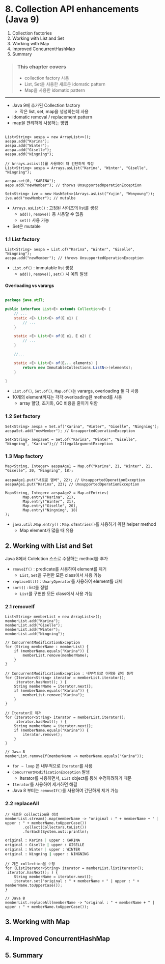 # 8. Collection API enhancements (Java 9)

1. Collection factories
2. Working with List and Set
3. Working with Map
4. Improved ConcurrentHashMap
5. Summary

> ### This chapter covers
>
> - collection factory 사용
> - List, Set을 사용한 새로운 idomatic pattern
> - Map을 사용한 idomatic pattern

---

- Java 9에 추가된 Collection factory
    - 작은 list, set, map을 생성하는데 사용
- idomatic removal / replacement pattern
- map을 편리하게 사용하는 방법

##                     

````
List<String> aespa = new ArrayList<>();
aespa.add("Karina");
aespa.add("Winter");
aespa.add("Giselle");
aespa.add("Ningning");

// Arrays.asList()를 사용하여 더 간단하게 작성
List<String> aespa = Arrays.asList("Karina", "Winter", "Giselle", "Ningning");

aespa.set(0, "KARINA"); 
aeps.add("newMember"); // thorws UnsupportedOperationException

Set<String> ive = new HashSet<>(Arrays.asList("Yujin", "Wonyoung"));
ive.add("newMember"); // mutalbe
````

- `Arrays.asList()` : 고정된 사이즈의 list를 생성
    - `add()`, `remove()` 등 사용할 수 없음
    - `set()` 사용 가능
- Set은 mutable

### 1.1 List factory

````
List<String> aespa = List.of("Karina", "Winter", "Giselle", "Ningning");
aespa.add("newMember"); // throws UnsupportedOperationException
````

- `List.of()` : immutable list 생성
    - `add()`, `remove()`, `set()` 시 예외 발생

#### Overloading vs varargs

```java

package java.util;

public interface List<E> extends Collection<E> {
    // ...
    static <E> List<E> of(E e1) {
        // ...
    }

    static <E> List<E> of(E e1, E e2) {
        // ...
    }

    //...

    static <E> List<E> of(E... elements) {
        return new ImmutableCollections.ListN<>(elements);
    }

}

````

- `List.of()`, `Set.of()`, `Map.of()`는 varargs, overloading 둘 다 사용
- 10개의 element까지는 각각 overloading된 method를 사용
    - array 할당, 초기화, GC 비용을 줄이기 위함

### 1.2 Set factory

````
Set<String> aespa = Set.of("Karina", "Winter", "Giselle", "Ningning");
aespaSet.add("newMember"); // UnsupportedOperationException

Set<String> aespaSet = Set.of("Karina", "Winter", "Giselle", "Ningning", "Karina");// IllegalArgumentException
````

### 1.3 Map factory

````
Map<String, Integer> aespaAge1 = Map.of("Karina", 21, "Winter", 21, "Giselle", 20, "Ningning", 18);

aespaAge1.put("새로운 멤버", 22); // UnsupportedOperationException
aespaAge1.put("Karina", 22); // UnsupportedOperationException

Map<String, Integer> aespaAge2 = Map.ofEntries(
        Map.entry("Karina", 21),
        Map.entry("Winter", 21),
        Map.entry("Giselle", 20),
        Map.entry("Ningning", 18)
);
````

- `java.util.Map.entry()` : `Map.ofEntries()`를 사용하기 위한 helper method
    - Map element가 많을 때 유용

## 2. Working with List and Set

Java 8에서 Colelction 스스로 수정하는 method를 추가

- `rmoveIf()` : predicate를 사용하여 element를 제거
    - `List`, `Set`을 구현한 모든 class에서 사용 가능
- `replaceAll()` : `UnaryOperator`를 사용하여 element를 대체
- `sort()` : list를 정렬
    - `List`를 구현한 모든 class에서 사용 가능

### 2.1 removeIf

````
List<String> memberList = new ArrayList<>();
memberList.add("Karina");
memberList.add("Giselle");
memberList.add("Winter");
memberList.add("Ningning");

// ConcurrentModificationException
for (String memberName : memberList) {
    if (memberName.equals("Karina")) {
        memberList.remove(memberName);
    }
}

// ConcurrentModificationException : 내부적으로 아래와 같이 동작
for (Iterator<String> iterator = memberList.iterator();
     iterator.hasNext(); ) {
    String memberName = iterator.next();
    if (memberName.equals("Karina")) {
        memberList.remove("Karina");
    }
}

// Iterator로 제거
for (Iterator<String> iterator = memberList.iterator();
     iterator.hasNext(); ) {
    String memberName = iterator.next();
    if (memberName.equals("Karina")) {
        iterator.remove();
    }
}

// Java 8
memberList.removeIf(memberName -> memberName.equals("Karina"));
````

- `for ~ loop` 은 내부적으로 `Iterator`를 사용
- `ConcurrentModificationException` 발생
    - Iterator를 사용하면서, `List` object를 통해 수정하려하기 때문
- `Iterator`를 사용하여 제거하면 해결
- Java 8 부터는 `removeIf()`를 사용하여 간단하게 제거 가능

### 2.2 replaceAll

````
// 새로운 collection을 생성
memberList.stream().map(memberName -> "original : " + memberName + " | upper : " + memberName.toUpperCase())
        .collect(Collectors.toList())
        .forEach(System.out::println);
````

```bash
original : Karina | upper : KARINA
original : Giselle | upper : GISELLE
original : Winter | upper : WINTER
original : Ningning | upper : NINGNING
```

````
// 기존 collection을 수정
for (ListIterator<String> iterator = memberList.listIterator();
 iterator.hasNext(); ) {
    String memberName = iterator.next();
    iterator.set("original : " + memberName + " | upper : " + memberName.toUpperCase());
}

// Java 8
memberList.replaceAll(memberName -> "original : " + memberName + " | upper : " + memberName.toUpperCase());
````

## 3. Working with Map

## 4. Improved ConcurrentHashMap

## 5. Summary